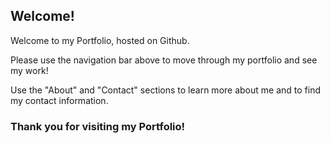 ## Welcome!

Welcome to my Portfolio, hosted on Github.

Please use the navigation bar above to move through my portfolio and see my work!

Use the "About" and "Contact" sections to learn more about me and to find my contact information.

### Thank you for visiting my Portfolio!